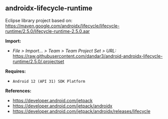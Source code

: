 ## androidx-lifecycle-runtime

Eclipse library project based on:<br/>
https://maven.google.com/androidx/lifecycle/lifecycle-runtime/2.5.0/lifecycle-runtime-2.5.0.aar

**Import:**
- _File > Import... > Team > Team Project Set > URL:_<br/>
  https://raw.githubusercontent.com/dandar3/android-androidx-lifecycle-runtime/2.5.0/.projectset

**Requires:**
- `Android 12 (API 31) SDK Platform`

**References:**
- https://developer.android.com/jetpack
- https://developer.android.com/jetpack/androidx
- https://developer.android.com/jetpack/androidx/releases/lifecycle